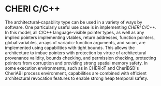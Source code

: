 # CHERI C/C++

The architectural-capability type can be used in a variety of ways by
software.
One particularly useful use case is in implementing *CHERI C/C++*.
In this model, all C/C++ language-visible pointer types, as well as any
implied pointers implementing vtables, return addresses, function pointers,
global variables, arrays of variadic-function arguments, and so on, are
implemented using capabilities with tight bounds.
This allows the architecture to imbue pointers with protection by virtue of
architectural provenance validity, bounds checking, and permission checking,
protecting pointers from corruption and providing strong spatial memory
safety.
In some execution environments, such as in CHERIoT and CheriBSD's CheriABI
process environment, capabilities are combined with efficient architectural
revocation features to enable strong heap temporal safety.

